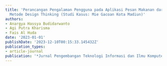 ```yaml
---
title: 'Perancangan Pengalaman Pengguna pada Aplikasi Pesan Makanan dari Meja menggunakan
  Metode Design Thinking (Studi Kasus: Mie Gacoan Kota Madiun)'
authors:
- Anargya Hassya Budidarwanto
- Agi Putra Kharisma
- Fais Al Huda
date: '2023-01-01'
publishDate: '2023-12-10T00:15:33.145432Z'
publication_types:
- article-journal
publication: '*Jurnal Pengembangan Teknologi Informasi dan Ilmu Komputer*'
---
```

